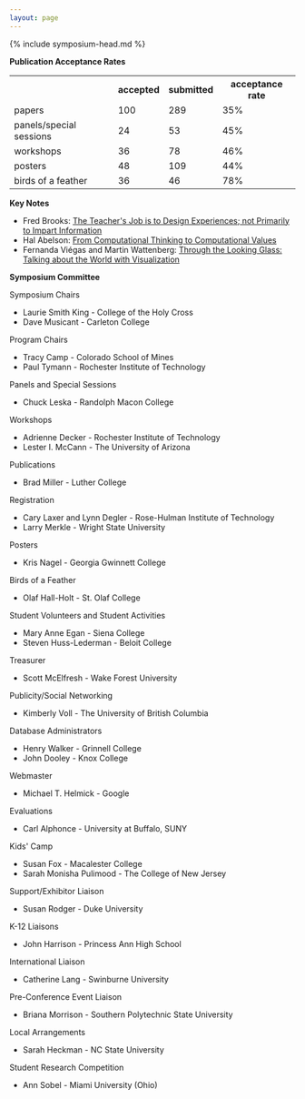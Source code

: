 ```yaml
---
layout: page
---
```

{% include symposium-head.md  %}


**Publication Acceptance Rates**
<table class="table table-hover table-sm"><tbody><tr><th></th>
<th>accepted</th>
<th>submitted</th>
<th>acceptance rate</th>
</tr><tr><td>papers</td>
<td> 100</td>
<td> 289</td>
<td> 35%</td>
</tr><tr><td>panels/special sessions</td>
<td> 24</td>
<td> 53</td>
<td> 45%</td>
</tr><tr><td>workshops</td>
<td> 36</td>
<td> 78</td>
<td> 46%</td>
</tr><tr><td>posters</td>
<td> 48</td>
<td> 109</td>
<td> 44%</td>
</tr><tr><td>birds of a feather</td>
<td> 36</td>
<td> 46</td>
<td> 78%</td>
</tr></tbody></table>


**Key Notes**

-   Fred Brooks: [The Teacher\'s Job is to Design Experiences; not
    Primarily to Impart
    Information](http://dl.acm.org/citation.cfm?id=2157138&CFID=442502926&CFTOKEN=81515461)
-   Hal Abelson: [From Computational Thinking to Computational
    Values](http://dl.acm.org/citation.cfm?id=2157206&CFID=442502926&CFTOKEN=81515461)
-   Fernanda Viégas and Martin Wattenberg: [Through the Looking Glass:
    Talking about the World with
    Visualization](http://dl.acm.org/citation.cfm?id=2157322&CFID=442502926&CFTOKEN=81515461)

**Symposium Committee**

Symposium Chairs

-   Laurie Smith King - College of the Holy Cross
-   Dave Musicant - Carleton College

Program Chairs

-   Tracy Camp - Colorado School of Mines
-   Paul Tymann - Rochester Institute of Technology

Panels and Special Sessions

-   Chuck Leska - Randolph Macon College

Workshops

-   Adrienne Decker - Rochester Institute of Technology
-   Lester I. McCann - The University of Arizona

Publications

-   Brad Miller - Luther College

Registration

-   Cary Laxer and Lynn Degler - Rose-Hulman Institute of Technology
-   Larry Merkle - Wright State University

Posters

-   Kris Nagel - Georgia Gwinnett College

Birds of a Feather

-   Olaf Hall-Holt - St. Olaf College

Student Volunteers and Student Activities

-   Mary Anne Egan - Siena College
-   Steven Huss-Lederman - Beloit College

Treasurer

-   Scott McElfresh - Wake Forest University

Publicity/Social Networking

-   Kimberly Voll - The University of British Columbia

Database Administrators

-   Henry Walker - Grinnell College
-   John Dooley - Knox College

Webmaster

-   Michael T. Helmick - Google

Evaluations

-   Carl Alphonce - University at Buffalo, SUNY

Kids\' Camp

-   Susan Fox - Macalester College
-   Sarah Monisha Pulimood - The College of New Jersey

Support/Exhibitor Liaison

-   Susan Rodger - Duke University

K-12 Liaisons

-   John Harrison - Princess Ann High School

International Liaison

-   Catherine Lang - Swinburne University

Pre-Conference Event Liaison

-   Briana Morrison - Southern Polytechnic State University

Local Arrangements

-   Sarah Heckman - NC State University

Student Research Competition

-   Ann Sobel - Miami University (Ohio)
